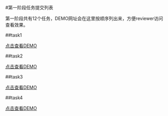 #第一阶段任务提交列表

第一阶段共有12个任务，DEMO网址会在这里按顺序列出来，方便reviewer访问查看效果。

##task1

[点击查看DEMO](vincentcope.github.io)

##task2

[点击查看DEMO](vincentcope.github.io)

##task3

[点击查看DEMO](vincentcope.github.io)

##task4

[点击查看DEMO](vincentcope.github.io)

